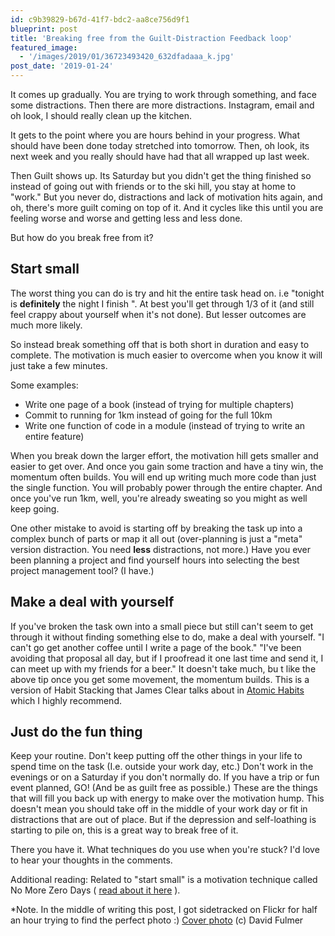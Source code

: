 ```yaml
---
id: c9b39829-b67d-41f7-bdc2-aa8ce756d9f1
blueprint: post
title: 'Breaking free from the Guilt-Distraction Feedback loop'
featured_image:
  - '/images/2019/01/36723493420_632dfadaaa_k.jpg'
post_date: '2019-01-24'
---
```

<!-- wp:paragraph -->
<p>It comes up gradually. You are trying to work through something, and face some distractions. Then there are more distractions. Instagram, email and oh look, I should really clean up the kitchen. </p>
<!-- /wp:paragraph -->

<!-- wp:paragraph -->
<p>It gets to the point where you are hours behind in your progress. What should have been done today stretched into tomorrow. Then, oh look, its next week and you really should have had that all wrapped up last week.</p>
<!-- /wp:paragraph -->

<!-- wp:paragraph -->
<p>Then Guilt shows up. Its Saturday but you didn't get the thing finished so instead of going out with friends or to the ski hill, you stay at home to "work." But you never do, distractions and lack of motivation hits again, and oh, there's more guilt coming on top of it. And it cycles like this until you are feeling worse and worse and getting less and less done.</p>
<!-- /wp:paragraph -->

<!-- wp:paragraph -->
<p>But how do you break free from it?</p>
<!-- /wp:paragraph -->

<!-- wp:heading -->
<h2>Start small</h2>
<!-- /wp:heading -->

<!-- wp:paragraph -->
<p>The worst thing you can do is try and hit the entire task head on. i.e "tonight is <strong>definitely</strong> the night I finish ". At best you'll get through 1/3 of it (and still feel crappy about yourself when it's not done). But lesser outcomes are much more likely.</p>
<!-- /wp:paragraph -->

<!-- wp:paragraph -->
<p>So instead break something off that is both short in duration and easy to complete. The motivation is much easier to overcome when you know it will just take a few minutes.</p>
<!-- /wp:paragraph -->

<!-- wp:paragraph -->
<p>Some examples:</p>
<!-- /wp:paragraph -->

<!-- wp:list -->
<ul><li>Write one page of a book (instead of trying for multiple chapters)</li><li>Commit to running for 1km instead of going for the full 10km</li><li>Write one function of code in a module (instead of trying to write an entire feature)</li></ul>
<!-- /wp:list -->

<!-- wp:paragraph -->
<p>When you break down the larger effort, the motivation hill gets smaller and easier to get over. And once you gain some traction and have a tiny win, the momentum often builds. You will end up writing much more code than just the single function. You will probably power through the entire chapter. And once you've run 1km, well, you're already sweating so you might as well keep going.</p>
<!-- /wp:paragraph -->

<!-- wp:paragraph -->
<p>One other mistake to avoid is starting off by breaking the task up into a complex bunch of parts or map it all out (over-planning is just a "meta" version distraction. You need <strong>less</strong> distractions, not more.) Have you ever been planning a project and find yourself hours into selecting the best project management tool? (I have.)</p>
<!-- /wp:paragraph -->

<!-- wp:heading -->
<h2>Make a deal with yourself</h2>
<!-- /wp:heading -->

<!-- wp:paragraph -->
<p>If you've broken the task own into a small piece but still can't seem to get through it without finding something else to do, make a deal with yourself. "I can't go get another coffee until I write a page of the book." "I've been avoiding that proposal all day, but if I proofread it one last time and send it, I can meet up with my friends for a beer." It doesn't take much, bu t like the above tip once you get some movement, the momentum builds. This is a version of Habit Stacking that James Clear talks about in <a href="https://jamesclear.com/atomic-habits">Atomic Habits</a> which I highly recommend.</p>
<!-- /wp:paragraph -->

<!-- wp:heading -->
<h2>Just do the fun thing</h2>
<!-- /wp:heading -->

<!-- wp:paragraph -->
<p>Keep your routine. Don't keep putting off the other things in your life to  spend time on the task (I.e. outside your work day, etc.) Don't work in the evenings or on a Saturday if you don't normally do. If you have a trip or fun event planned, GO! (And be as guilt free as possible.) These are the things that will fill you back up with energy to make over the motivation hump. This doesn't mean you should take off in the middle of your work day or fit in distractions that are out of place. But if the depression and self-loathing is starting to pile on, this is a great way to break free of it.</p>
<!-- /wp:paragraph -->

<!-- wp:paragraph -->
<p>There you have it. What techniques do you use when you're stuck? I'd love to hear your thoughts in the comments.</p>
<!-- /wp:paragraph -->

<!-- wp:paragraph -->
<p>Additional reading: Related to "start small" is  a motivation technique called No More Zero Days ( <a href="https://www.reddit.com/r/getdisciplined/comments/1q96b5/i_just_dont_care_about_myself/cdah4af/?context=3">read about it here</a> ).</p>
<!-- /wp:paragraph -->

<!-- wp:paragraph -->
<p>*Note. In the middle of writing this post, I got sidetracked on Flickr for half an hour trying to find the perfect photo :) <a href="https://www.flickr.com/photos/daveynin/36723493420">Cover photo</a> (c) David Fulmer</p>
<!-- /wp:paragraph -->